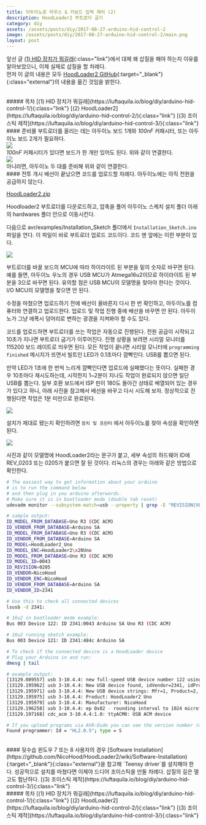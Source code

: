 ```yaml
---
title: 아두이노로 마우스 & 키보드 입력 제어 (2)
description: HoodLoader2 부트로더 굽기
category: diy
assets: /assets/posts/diy/2017-08-27-arduino-hid-control-2
image: /assets/posts/diy/2017-08-27-arduino-hid-control-2/main.png
layout: post
---
```

앞선 글 [(1) HID 장치가 뭐길래](https://luftaquila.io/blog/diy/arduino-hid-control-1/){:class="link"}에서 대체 왜 삽질을 해야 하는지 이유를 알아보았으니, 이제 실제로 삽질을 할 차례다.  
먼저 이 글의 내용은 모두 [HoodLoader2 GitHub](https://github.com/NicoHood/HoodLoader2/wiki){:target="_blank"}{:class="external"}의 내용을 옮긴 것임을 밝힌다.

<br>
##### 목차
[(1) HID 장치가 뭐길래](https://luftaquila.io/blog/diy/arduino-hid-control-1/){:class="link"}  
[(2) HoodLoader2](https://luftaquila.io/blog/diy/arduino-hid-control-2/){:class="link"}  
[(3) 조이스틱 제작](https://luftaquila.io/blog/diy/arduino-hid-control-3/){:class="link"}

<br>
#### 준비물
부트로더를 올리는 데는 아두이노 보드 1개와 <dfn>100nF</dfn> 커패시터, 또는 아두이노 보드 2개가 필요하다.
  
<div class='center'><img src='{{ page.assets }}/1.png'></div>
<dfn>100nF</dfn> 커패시터가 있다면 보드가 한 개만 있어도 된다. 위와 같이 연결한다.

<div class='center'><img src='{{ page.assets }}/2.png'></div>
아니라면, 아두이노 두 대를 준비해 위와 같이 연결한다.
<br>
#### 전투 개시
배선이 끝났으면 코드를 업로드할 차례다. 아두이노에는 아직 전원을 공급하지 않는다.

[<i class='fas fa-download'></i> HoodLoader2.zip](https://luftaquila.io/droppy/$/c967q)

Hoodloader2 부트로더를 다운로드하고, 압축을 풀어 아두이노 스케치 설치 폴더 아래의 hardwares 폴더 안으로 이동시킨다.

다음으로 avr/examples/Installation_Sketch 폴더에서 `Installation_Sketch.ino` 파일을 연다. 이 파일이 바로 부트로더 업로드 코드이다. 코드 맨 앞에는 이런 부분이 있다.

<div class='center'><img src='{{ page.assets }}/3.png'></div>

부트로더를 바꿀 보드의 MCU에 따라 하이라이트 된 부분을 밑의 숫자로 바꾸면 된다. 예를 들면, 아두이노 우노의 경우 USB MCU가 Atmega16u2이므로 하이라이트 된 부분을 3으로 바꾸면 된다. 유의할 점은 USB MCU의 모델명을 찾아야 한다는 것이다. I/O MCU의 모델명을 찾으면 안 된다.

수정을 마쳤으면 업로드하기 전에 배선이 올바른지 다시 한 번 확인하고, 아두이노를 컴퓨터와 연결하고 업로드한다. 업로드 및 작업 진행 중에 배선을 바꾸면 안 된다. 아두이노가 그냥 에폭시 덩어리로 변하는 광경을 지켜봐야 할 수도 있다.

코드를 업로드하면 부트로더를 쓰는 작업은 자동으로 진행된다. 전원 공급이 시작되고 10초가 지나면 부트로더 굽기가 이루어진다. 진행 상황을 보려면 시리얼 모니터를 115200 보드 레이트로 띄우면 된다. 모든 작업이 끝나면 시리얼 모니터에 `programming finished` 메시지가 뜨면서 빌트인 LED가 0.1초마다 깜빡인다. USB를 뽑으면 된다.

만약 LED가 1초에 한 번씩 느리게 깜빡인다면 업로드에 실패했다는 뜻이다. 실패한 경우 10초마다 재시도하는데, 시작한지 1~2분이 지나도 작업이 완료되지 않으면 일단 USB를 뽑는다. 일부 호환 보드에서 ISP 핀이 180도 돌아간 상태로 배열되어 있는 경우가 있다고 하니, 아래 사진을 참고해서 배선을 바꾸고 다시 시도해 보자. 정상적으로 진행된다면 작업은 1분 미만으로 완료된다.

<div class='center'><img src='{{ page.assets }}/main.png'></div>

설치가 제대로 됐는지 확인하려면 `장치 및 프린터` 에서 아두이노를 찾아 속성을 확인하면 된다.

<div class='center'><img src='{{ page.assets }}/4.png'></div>

사진과 같이 모델명에 HoodLoader2라는 문구가 붙고, 세부 속성의 하드웨어 ID에 REV_0203 또는 0205가 붙으면 잘 된 것이다. 리눅스의 경우는 아래와 같은 방법으로 확인한다.
```bash
# The easiest way to get information about your arduino
# is to run the command below
# and then plug in you arduino afterwards.
# Make sure it is in bootloader mode (double tab reset)
udevadm monitor --subsystem-match=usb --property | grep -E "REVISION|VENDOR|MODEL"

# sample output:
ID_MODEL_FROM_DATABASE=Uno R3 (CDC ACM)
ID_VENDOR_FROM_DATABASE=Arduino SA
ID_MODEL_FROM_DATABASE=Uno R3 (CDC ACM)
ID_VENDOR_FROM_DATABASE=Arduino SA
ID_MODEL=HoodLoader2_Uno
ID_MODEL_ENC=HoodLoader2\x20Uno
ID_MODEL_FROM_DATABASE=Uno R3 (CDC ACM)
ID_MODEL_ID=0043
ID_REVISION=0205
ID_VENDOR=NicoHood
ID_VENDOR_ENC=NicoHood
ID_VENDOR_FROM_DATABASE=Arduino SA
ID_VENDOR_ID=2341

# Use this to check all connected devices
lsusb -d 2341:

# 16u2 in bootloader mode example:
Bus 003 Device 122: ID 2341:0043 Arduino SA Uno R3 (CDC ACM)

# 16u2 running sketch example:
Bus 003 Device 121: ID 2341:484c Arduino SA

# To check if the connected device is a HoodLoader device
# Plug your Arduino in and run:
dmesg | tail

# example output:
[13129.089557] usb 3-10.4.4: new full-speed USB device number 122 using xhci_hcd
[13129.195962] usb 3-10.4.4: New USB device found, idVendor=2341, idProduct=0043
[13129.195971] usb 3-10.4.4: New USB device strings: Mfr=1, Product=2, SerialNumber=0
[13129.195975] usb 3-10.4.4: Product: HoodLoader2 Uno
[13129.195979] usb 3-10.4.4: Manufacturer: NicoHood
[13129.196258] usb 3-10.4.4: ep 0x82 - rounding interval to 1024 microframes, ep desc says 2040 microframes
[13129.197168] cdc_acm 3-10.4.4:1.0: ttyACM0: USB ACM device

# If you upload programs via AVR-Dude you can see the version number (might need verbose output):
Found programmer: Id = "HL2.0.5"; type = S
```
<br>
#### 뒷수습
윈도우 7 또는 8 사용자의 경우 [Software Installation](https://github.com/NicoHood/HoodLoader2/wiki/Software-Installation){:target="_blank"}{:class="external"}을 참고해 `Teensy driver`를 설치해야 한다. 성공적으로 설치를 마쳤다면 이제야 드디어 조이스틱을 만들 차례다. 삽질의 길은 멀고도 험난하다. 
[(3) 조이스틱 제작](https://luftaquila.io/blog/diy/arduino-hid-control-3/){:class="link"}
<br>
##### 목차
[(1) HID 장치가 뭐길래](https://luftaquila.io/blog/diy/arduino-hid-control-1/){:class="link"}  
[(2) HoodLoader2](https://luftaquila.io/blog/diy/arduino-hid-control-2/){:class="link"}  
[(3) 조이스틱 제작](https://luftaquila.io/blog/diy/arduino-hid-control-3/){:class="link"}